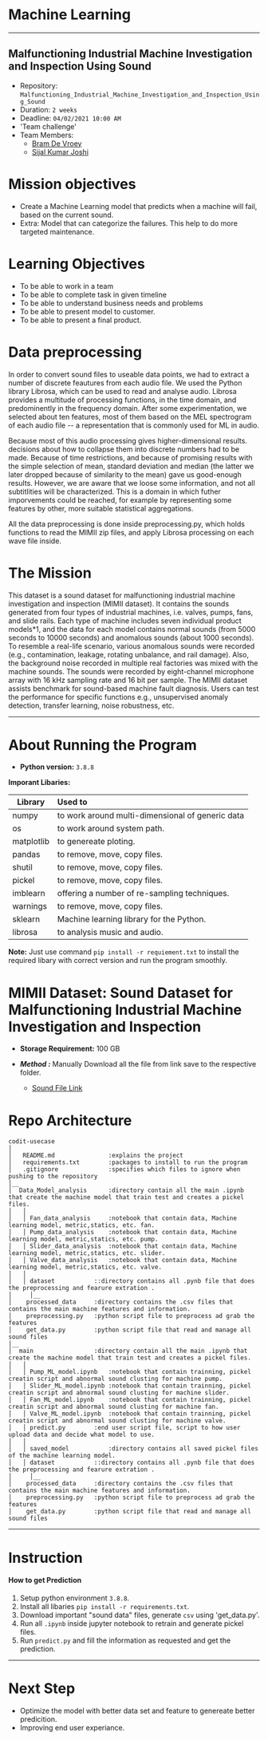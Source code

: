 # Machine Learning
---
## Malfunctioning Industrial Machine Investigation and Inspection Using Sound

- Repository: `Malfunctioning_Industrial_Machine_Investigation_and_Inspection_Using_Sound`
- Duration: `2 weeks`
- Deadline: `04/02/2021 10:00 AM`
- 'Team challenge'
- Team Members:
	- [Bram De Vroey](https://github.com/brmdv)
	- [Sijal Kumar Joshi](https://github.com/sijal001)


# Mission objectives

* Create a Machine Learning model that predicts when a machine will fail, based on the current sound.
* Extra: Model that can categorize the failures. This help to do more targeted maintenance.


# Learning Objectives

* To be able to work in a team 
* To be able to complete task in given timeline
* To be able to understand business needs and problems
* To be able to present model to customer.
* To be able to present a final product.

# Data preprocessing
In order to convert sound files to useable data points, we had to extract a number of discrete feautures from each audio file. We used the Python library Librosa, which can be used to read and analyse audio. Librosa provides a multitude of processing functions, in the time domain, and predominently in the frequency domain. After some experimentation, we selected about ten features, most of them based on the MEL spectrogram of each audio file -- a representation that is commonly used for ML in audio.

Because most of this audio processing gives higher-dimensional results. decisions about how to collapse them into discrete numbers had to be made. Because of time restrictions, and because of promising results with the simple selection of mean, standard deviation and median (the latter we later dropped because of similarity to the mean) gave us good-enough results.
However, we are aware that we loose some information, and not all subtitlities will be characterized. This is a domain in which futher imporvements could be reached, for example by representing some features by other, more suitable statistical aggregations.

All the data preprocessing is done inside preprocessing.py, which holds functions to read the MIMII zip files, and apply Librosa processing on each wave file inside.


# The Mission

This dataset is a sound dataset for malfunctioning industrial machine investigation and inspection (MIMII dataset). It contains the sounds generated from four types of industrial machines, i.e. valves, pumps, fans, and slide rails. Each type of machine includes seven individual product models*1, and the data for each model contains normal sounds (from 5000 seconds to 10000 seconds) and anomalous sounds (about 1000 seconds). To resemble a real-life scenario, various anomalous sounds were recorded (e.g., contamination, leakage, rotating unbalance, and rail damage). Also, the background noise recorded in multiple real factories was mixed with the machine sounds. The sounds were recorded by eight-channel microphone array with 16 kHz sampling rate and 16 bit per sample. The MIMII dataset assists benchmark for sound-based machine fault diagnosis. Users can test the performance for specific functions e.g., unsupervised anomaly detection, transfer learning, noise robustness, etc.

---

# About Running the Program

* **Python version:** `3.8.8`

**Imporant Libaries:**

| Library       | Used to                                        |
| ------------- | :----------------------------------------------|
| numpy		|to work around multi-dimensional of generic data|
| os		|to work around system path.			 |
| matplotlib	|to genereate ploting.		                 |
| pandas	|to remove, move, copy files.			 |
| shutil	|to remove, move, copy files.			 |
| pickel	|to remove, move, copy files.			 |
| imblearn	|offering a number of re-sampling techniques.	 |
| warnings	|to remove, move, copy files.			 |
| sklearn	|Machine learning library for the Python. 	 |
| librosa 	|to analysis music and audio. 			 |


**Note:** Just use command `pip install -r requiement.txt` to install the required libary with correct version and run the program smoothly.




# **MIMII Dataset: Sound Dataset for Malfunctioning Industrial Machine Investigation and Inspection**

* **Storage Requirement:** 100 GB 

* ***Method :*** Manually Download all the file from link save to the respective folder.
    * [Sound File Link](https://zenodo.org/record/3384388#.YGXS5ntR3-j)


# Repo Architecture

```
codit-usecase
│
│   README.md               :explains the project
│   requirements.txt        :packages to install to run the program
│   .gitignore              :specifies which files to ignore when pushing to the repository
│__   
│  Data_Model_analysis      :directory contain all the main .ipynb that create the machine model that train test and creates a pickel files.
│   │
│   │ Fan_data_analysis     :notebook that contain data, Machine learning model, metric,statics, etc. fan.
│   │ Pump_data_analysis    :notebook that contain data, Machine learning model, metric,statics, etc. pump.
│   │ Slider_data_analysis  :notebook that contain data, Machine learning model, metric,statics, etc. slider.
│   │ Valve_data_analysis   :notebook that contain data, Machine learning model, metric,statics, etc. valve.
│   │
│   │ dataset		    ::directory contains all .pynb file that does the preprocessing and fearure extration .
│     │__
│	 processed_data     :directory contains the .csv files that contains the main machine features and information.
│	 preprocessing.py   :python script file to preprocess ad grab the features
│	 get_data.py        :python script file that read and manage all sound files
│__   
│  main		    	    :directory contain all the main .ipynb that create the machine model that train test and creates a pickel files.
│   │
│   │ Pump_ML_model.ipynb   :notebook that contain trainning, pickel creatin script and abnormal sound clusting for machine pump.
│   │ Slider_ML_model.ipynb :notebook that contain trainning, pickel creatin script and abnormal sound clusting for machine slider.
│   │ Fan_ML_model.ipynb    :notebook that contain trainning, pickel creatin script and abnormal sound clusting for machine fan.
│   │ Valve_ML_model.ipynb  :notebook that contain trainning, pickel creatin script and abnormal sound clusting for machine valve.
│   │ predict.py	    :end user script file, script to how user upload data and decide what model to use.
│   │
│   │ saved_model      	    :directory contains all saved pickel files of the machine learning model.
│   │ dataset		    ::directory contains all .pynb file that does the preprocessing and fearure extration .
│     │__
│	 processed_data     :directory contains the .csv files that contains the main machine features and information.
│	 preprocessing.py   :python script file to preprocess ad grab the features
│	 get_data.py        :python script file that read and manage all sound files
```

---

# Instruction
#### How to get Prediction

1. Setup python environment  `3.8.8`.
2. Install all libaries `pip install -r requirements.txt`.
3. Download important "sound data" files, generate `csv` using 'get_data.py'.
4. Run all `.ipynb` inside jupyter notebook to retrain and generate pickel files.
5. Run `predict.py` and fill the information as requested and get the prediction.
 
---
# Next Step

* Optimize the model with better data set and feature to genereate better predicition.
* Improving end user experiance.